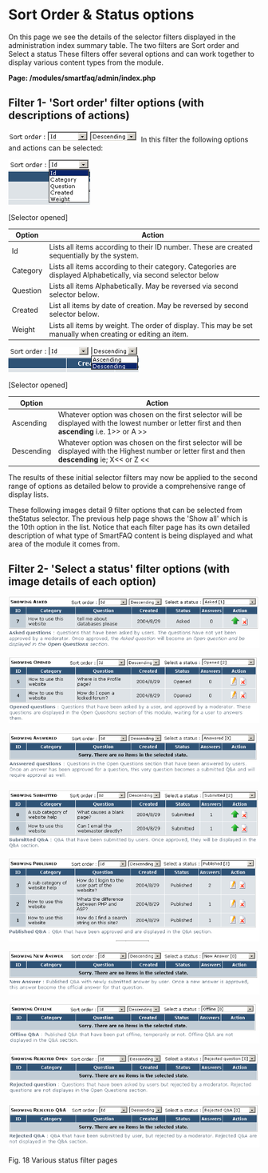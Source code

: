 # Sort Order & Status options

On this page we see the details of the selector filters displayed in the administration index summary table. The two filters are Sort order and Select a status These filters offer several options and can work together to display various content types from the module.

**Page: /modules/smartfaq/admin/index.php**

## Filter 1- 'Sort order' filter options \(with descriptions of actions\)

![image001.png](../../.gitbook/assets/sort.png) In this filter the following options and actions can be selected:

![image001.png](../../.gitbook/assets/sort-1.png)

\[Selector opened\]

| Option | Action |
| --- | --- |
| Id | Lists all items according to their ID number. These are created sequentially by the system. |
| Category | Lists all items according to their category. Categories are displayed Alphabetically, via second selector below |
| Question | Lists all items Alphabetically. May be reversed via second selector below. |
| Created | List all items by date of creation. May be reversed by second selector below. |
| Weight | Lists all items by weight. The order of display. This may be set manually when creating or editing an item. |

![image001.png](../../.gitbook/assets/sort-2.png)

\[Selector opened\]

| Option | Action |
| --- | --- |
| Ascending | Whatever option was chosen on the first selector will be displayed with the lowest number or letter first and then **ascending** i.e. 1&gt;&gt; or A &gt;&gt; |
| Descending | Whatever option was chosen on the first selector will be displayed with the Highest number or letter first and then **descending** ie; X&lt;&lt; or Z &lt;&lt; |

The results of these initial selector filters may now be applied to the second range of options as detailed below to provide a comprehensive range of display lists.

These following images detail 9 filter options that can be selected from theStatus selector. The previous help page shows the 'Show all' which is the 10th option in the list. Notice that each filter page has its own detailed description of what type of SmartFAQ content is being displayed and what area of the module it comes from.

## Filter 2- 'Select a status' filter options \(with image details of each option\)

![image001.png](../../.gitbook/assets/q-asked.png)

![image001.png](../../.gitbook/assets/q-opened.png)

![image001.png](../../.gitbook/assets/q-answered.png)

![image001.png](../../.gitbook/assets/q-submitted.png)

![image001.png](../../.gitbook/assets/q-published.png)

![image001.png](../../.gitbook/assets/q-newanswer.png)

![image001.png](../../.gitbook/assets/q-offline.png)

![image001.png](../../.gitbook/assets/q-rejected.png)

![image001.png](../../.gitbook/assets/q-rejected_q-and-a.png)

Fig. 18 Various status filter pages

